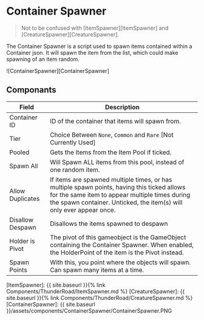 # Container Spawner

> Not to be confused with [ItemSpawner][ItemSpawner] and [CreatureSpawner][CreatureSpawner].

The Container Spawner is a script used to spawn items contained within a Container json. It will spawn the item from the list, which could make spawning of an item random.

![ContainerSpawner][ContainerSpawner]

## Componants

| Field                       | Description
| ---                         | ---
| Container ID                | ID of the container that items will spawn from.
| Tier                        | Choice Between `None`, `Common` and `Rare` [Not Currently Used]
| Pooled                      | Gets the Items from the Item Pool if ticked. 
| Spawn All                   | Will Spawn ALL items from this pool, instead of one random item.
| Allow Duplicates            | If items are spawned multiple times, or has multiple spawn points, having this ticked allows for the same item to appear multiple times during the spawn container. Unticked, the item(s) will only ever appear once.
| Disallow Despawn            | Disallows the items spawned to despawn
| Holder is Pivot             | The pivot of this gameobject is the GameObject containing the Container Spawner. When enabled, the HolderPoint of the item is the Pivot instead.
| Spawn Points                | With this, you point where the objects will spawn. Can spawn many items at a time.

[ItemSpawner]: {{ site.baseurl }}{% link Components/ThunderRoad/ItemSpawner.md %}
[CreatureSpawner]: {{ site.baseurl }}{% link Components/ThunderRoad/CreatureSpawner.md %}
[ContainerSpawner]: {{ site.baseurl }}/assets/components/ContainerSpawner/ContainerSpawner.PNG